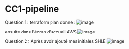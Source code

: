 # CC1-pipeline
Question 1 :
terraform plan donne :
![image](https://user-images.githubusercontent.com/61048121/205947469-3e30689b-aa36-4be1-8c0f-dfe222d2ed92.png)

ensuite dans l'écran d'accueil AWS
![image](https://user-images.githubusercontent.com/61048121/205948964-147741fc-afcc-4510-a27d-2f4ec2c28007.png)

Question 2 :
Après avoir ajouté mes initiales SHLE
![image](https://user-images.githubusercontent.com/61048121/205958699-45c70c2f-c28d-4558-9af6-48c34c6e2609.png)
